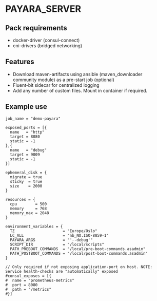 # PAYARA_SERVER

## Pack requirements
* docker-driver (consul-connect)
* cni-drivers (bridged networking)

## Features
* Download maven-artifacts using ansible (maven_downloader community module) as a pre-start job (optional)
* Fluent-bit sidecar for centralized logging
* Add any number of custom files. Mount in container if required.

## Example use

```hcl
job_name = "demo-payara"

exposed_ports = [{
  name   = "http"
  target = 8080
  static = -1
},{
  name   = "debug"
  target = 9009
  static = -1
}]

ephemeral_disk = {
  migrate = true
  sticky  = true
  size    = 2000
}

resources = {
  cpu        = 500
  memory     = 768
  memory_max = 2048
}

environment_variables = {
  TZ                     = "Europe/Oslo"
  LC_ALL                 = "nb_NO.ISO-8859-1"
  PAYARA_ARGS            = "'--debug'"
  SCRIPT_DIR             = "/local/scripts"
  PATH_PREBOOT_COMMANDS  = "/local/pre-boot-commands.asadmin"
  PATH_POSTBOOT_COMMANDS = "/local/post-boot-commands.asadmin"
}

// Only required if not exposing application-port on host. NOTE: Service health-checks are "automatically" exposed 
#consul_exposes = [{
#  name = "prometheus-metrics"
#  port = 8080
#  path = "/metrics"
#}]

```
